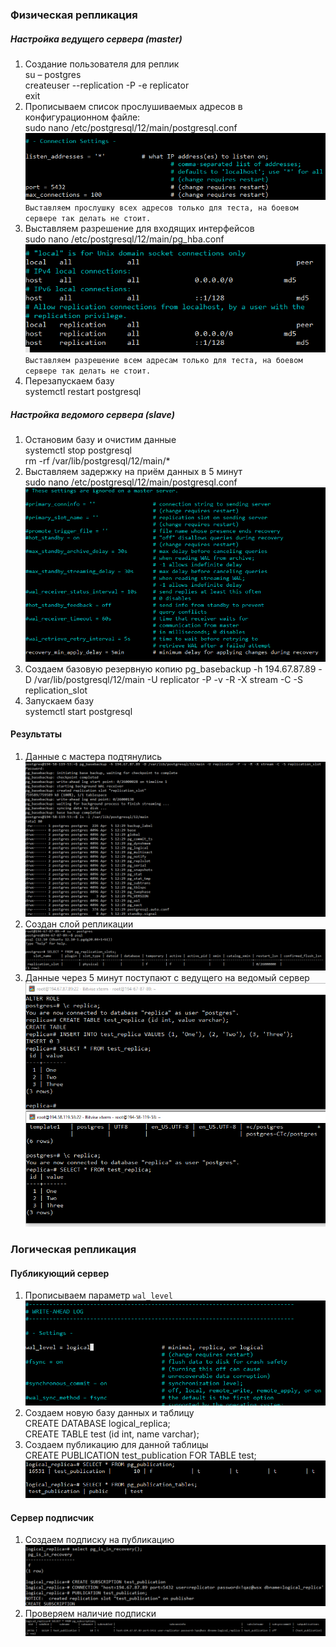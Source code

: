 ### Физическая репликация  
##### Настройка ведущего сервера (master)  
1. Создание пользователя для реплик  
  su – postgres  
  createuser --replication -P -e replicator  
  exit  
2. Прописываем список прослушиваемых адресов в конфигурационном файле:  
sudo nano /etc/postgresql/12/main/postgresql.conf  
![](https://github.com/nikerov-kirill/OtusDB_2021/blob/master/%D0%A0%D0%B5%D0%BF%D0%BB%D0%B8%D0%BA%D0%B0%D1%86%D0%B8%D1%8F%20PostgreSQL/Screenshot_3.png)  
`Выставляем прослушку всех адресов только для теста, на боевом сервере так делать не стоит.`  
3. Выставляем разрешение для входящих интерфейсов  
sudo nano /etc/postgresql/12/main/pg_hba.conf  
![](https://github.com/nikerov-kirill/OtusDB_2021/blob/master/%D0%A0%D0%B5%D0%BF%D0%BB%D0%B8%D0%BA%D0%B0%D1%86%D0%B8%D1%8F%20PostgreSQL/Screenshot_4.png)  
`Выставляем разрешение всем адресам только для теста, на боевом сервере так делать не стоит.`  
4. Перезапускаем базу  
   systemctl restart postgresql
   
##### Настройка ведомого сервера (slave)
1. Остановим базу и очистим данные  
  systemctl stop postgresql  
  rm -rf /var/lib/postgresql/12/main/*  
2. Выставляем задержку на приём данных в 5 минут  
  sudo nano /etc/postgresql/12/main/postgresql.conf  
![](https://github.com/nikerov-kirill/OtusDB_2021/blob/master/%D0%A0%D0%B5%D0%BF%D0%BB%D0%B8%D0%BA%D0%B0%D1%86%D0%B8%D1%8F%20PostgreSQL/Screenshot_7.png)  
3. Создаем базовую резервную копию
  pg_basebackup -h 194.67.87.89 -D /var/lib/postgresql/12/main -U replicator -P -v -R -X stream -C -S replication_slot
4. Запускаем базу  
  systemctl start postgresql  
  
#### Результаты  
1. Данные с мастера подтянулись  
![](https://github.com/nikerov-kirill/OtusDB_2021/blob/master/%D0%A0%D0%B5%D0%BF%D0%BB%D0%B8%D0%BA%D0%B0%D1%86%D0%B8%D1%8F%20PostgreSQL/Screenshot_1.png)  
2. Создан слой репликации  
![](https://github.com/nikerov-kirill/OtusDB_2021/blob/master/%D0%A0%D0%B5%D0%BF%D0%BB%D0%B8%D0%BA%D0%B0%D1%86%D0%B8%D1%8F%20PostgreSQL/Screenshot_2.png)  
3. Данные через 5 минут поступают с ведущего на ведомый сервер
![](https://github.com/nikerov-kirill/OtusDB_2021/blob/master/%D0%A0%D0%B5%D0%BF%D0%BB%D0%B8%D0%BA%D0%B0%D1%86%D0%B8%D1%8F%20PostgreSQL/Screenshot_10.png)  

### Логическая репликация

#### Публикующий сервер  
1. Прописываем параметр `wal_level`  
![](https://github.com/nikerov-kirill/OtusDB_2021/blob/master/%D0%A0%D0%B5%D0%BF%D0%BB%D0%B8%D0%BA%D0%B0%D1%86%D0%B8%D1%8F%20PostgreSQL/Screenshot_11.png)  
2. Создаем новую базу данных и таблицу  
  CREATE DATABASE logical_replica;  
  CREATE TABLE test (id int, name varchar);  
3. Создаем публикацию для данной таблицы  
  CREATE PUBLICATION test_publication FOR TABLE test;  
  ![](https://github.com/nikerov-kirill/OtusDB_2021/blob/master/%D0%A0%D0%B5%D0%BF%D0%BB%D0%B8%D0%BA%D0%B0%D1%86%D0%B8%D1%8F%20PostgreSQL/Screenshot_12.png)  
#### Сервер подписчик  
1. Создаем подписку на публикацию  
![](https://github.com/nikerov-kirill/OtusDB_2021/blob/master/%D0%A0%D0%B5%D0%BF%D0%BB%D0%B8%D0%BA%D0%B0%D1%86%D0%B8%D1%8F%20PostgreSQL/Screenshot_13.png)  
2. Проверяем наличие подписки  
![](https://github.com/nikerov-kirill/OtusDB_2021/blob/master/%D0%A0%D0%B5%D0%BF%D0%BB%D0%B8%D0%BA%D0%B0%D1%86%D0%B8%D1%8F%20PostgreSQL/Screenshot_14.png)  
  
  
